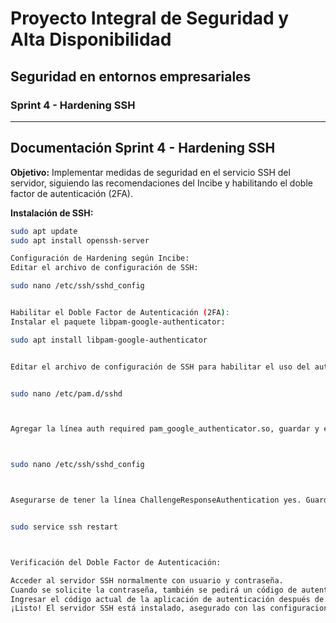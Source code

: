 # Proyecto Integral de Seguridad y Alta Disponibilidad
## Seguridad en entornos empresariales
### Sprint 4 - Hardening SSH

---

## Documentación Sprint 4 - Hardening SSH

**Objetivo:** Implementar medidas de seguridad en el servicio SSH del servidor, siguiendo las recomendaciones del Incibe y habilitando el doble factor de autenticación (2FA).

**Instalación de SSH:**
```bash
sudo apt update
sudo apt install openssh-server

Configuración de Hardening según Incibe:
Editar el archivo de configuración de SSH:

sudo nano /etc/ssh/sshd_config


Habilitar el Doble Factor de Autenticación (2FA):
Instalar el paquete libpam-google-authenticator:

sudo apt install libpam-google-authenticator


Editar el archivo de configuración de SSH para habilitar el uso del autenticador:


sudo nano /etc/pam.d/sshd



Agregar la línea auth required pam_google_authenticator.so, guardar y editar nuevamente el archivo de configuración de SSH:



sudo nano /etc/ssh/sshd_config



Asegurarse de tener la línea ChallengeResponseAuthentication yes. Guardar y reiniciar SSH:


sudo service ssh restart



Verificación del Doble Factor de Autenticación:

Acceder al servidor SSH normalmente con usuario y contraseña.
Cuando se solicite la contraseña, también se pedirá un código de autenticación generado por la aplicación de autenticación (como Google Authenticator).
Ingresar el código actual de la aplicación de autenticación después de la contraseña y completar el proceso de inicio de sesión.
¡Listo! El servidor SSH está instalado, asegurado con las configuraciones de hardening recomendadas por Incibe y con el doble factor de autenticación habilitado. Ajustar las configuraciones según las necesidades y requisitos específicos del entorno.






















